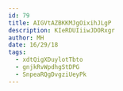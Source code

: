 ```yaml
---
id: 79
title: AIGVtAZBKKMJgOixihJLgP
description: KIeRDUIiiwJDORxgr
author: MH
date: 16/29/18
tags:
  - xdtQigXDuylotTbto
  - gnjkRvWpdhgStDPG
  - SnpeaRQgDvgziUeyPk
---
```

